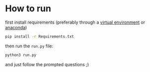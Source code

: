 # How to run

first install requirements (preferably through a [virtual
environment](https://docs.python.org/3/library/venv.html) or [anaconda](https://www.anaconda.com/distribution/))

``` sh
pip install -r Requirements.txt
```

then run the `run.py` file:

``` sh
python3 run.py
```

and just follow the prompted questions ;)
